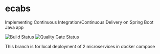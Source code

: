 # ecabs
Implementing Continuous Integration/Continuous Delivery on Spring Boot Java app

[![Build Status](https://travis-ci.com/EgorAvilov/ecabs.svg?branch=master)](https://travis-ci.com/EgorAvilov/ecabs)
[![Quality Gate Status](https://sonarcloud.io/api/project_badges/measure?project=EgorAvilov_ecabs&metric=alert_status)](https://sonarcloud.io/summary/new_code?id=EgorAvilov_ecabs)

This branch is for local deployment of 2 microservices in docker compose
